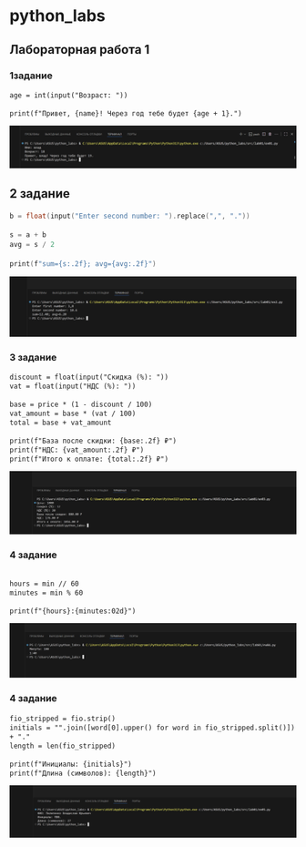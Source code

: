 # python_labs
## Лабораторная работа 1

### 1задание

```name = input("Имя: ")
age = int(input("Возраст: "))

print(f"Привет, {name}! Через год тебе будет {age + 1}.")
```
![alt text](images/lab01/ex01.png)

## 2 задание

```a = float(input("Enter first number: ").replace(",", "."))
b = float(input("Enter second number: ").replace(",", "."))

s = a + b
avg = s / 2

print(f"sum={s:.2f}; avg={avg:.2f}")
```
![alt text](images/lab01/ex02.png)

### 3 задание

```price = float(input("Цена: "))
discount = float(input("Скидка (%): "))
vat = float(input("НДС (%): "))

base = price * (1 - discount / 100)
vat_amount = base * (vat / 100)
total = base + vat_amount

print(f"База после скидки: {base:.2f} ₽")
print(f"НДС: {vat_amount:.2f} ₽")
print(f"Итого к оплате: {total:.2f} ₽")
```
![alt text](images/lab01/ex03.png)

### 4 задание

```min = int(input("Минуты: "))

hours = min // 60
minutes = min % 60

print(f"{hours}:{minutes:02d}")
```
![alt text](images/lab01/ex04.png)


### 4 задание

```fio = input("ФИО: ")
fio_stripped = fio.strip()
initials = "".join([word[0].upper() for word in fio_stripped.split()]) + "."
length = len(fio_stripped)

print(f"Инициалы: {initials}")
print(f"Длина (символов): {length}")
```

![alt text](images/lab01/ex05.png)
